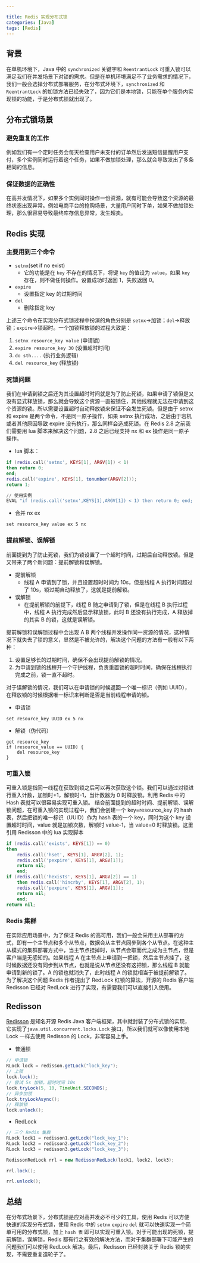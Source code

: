 ```yaml
---

title: Redis 实现分布式锁
categories: [Java]
tags: [Redis]
---
```


## 背景

在单机环境下，Java 中的 `synchronized` 关键字和 `ReentrantLock` 可重入锁可以满足我们在并发场景下对锁的需求。但是在单机环境满足不了业务需求的情况下，我们一般会选择分布式部署服务，在分布式环境下，`synchronized` 和 `ReentrantLock` 的加锁方法已经失效了，因为它们是本地锁，只能在单个服务内实现锁的功能，于是分布式锁就出现了。

<!-- more -->

## 分布式锁场景
### 避免重复的工作
例如我们有一个定时任务会每天检查用户未支付的订单然后发送短信提醒用户支付，多个实例同时运行着这个任务，如果不做加锁处理，那么就会导致发出了多条相同的信息。

### 保证数据的正确性
在高并发情况下，如果多个实例同时操作一份资源，就有可能会导致这个资源的最终状态出现异常。例如电商平台的抢购场景，大量用户同时下单，如果不做加锁处理，那么很容易导致最终库存信息异常，发生超卖。

## Redis 实现
### 主要用到三个命令
- `setnx`(set if no exist)
    - 它的功能是在 `key` 不存在的情况下，将键 `key` 的值设为 `value`，如果 `key` 存在，则不做任何操作。设置成功时返回 1，失败返回 0。
- `expire`
    - 设置指定 key 的过期时间
- `del` 
    - 删除指定 key

上述三个命令在实现分布式锁过程中扮演的角色分别是 `setnx`->加锁；`del`->释放锁；`expire`->锁超时。一个加锁释放锁的过程大致是：
1. `setnx resource_key value` (申请锁)
2. `expire resource_key 30` (设置超时时间)
3. `do sth....` (执行业务逻辑)
4. `del resource_key` (释放锁)

### 死锁问题
我们在申请到锁之后还为其设置超时时间就是为了防止死锁，如果申请了锁但是又没有显式释放锁，那么就会导致这个资源一直被锁住，其他线程就无法在申请到这个资源的锁。所以需要设置超时自动释放锁来保证不会发生死锁。但是由于 setnx 和 expire 是两个命令，不是同一原子操作，如果 setnx 执行成功，之后由于宕机或者其他原因导致 expire 没有执行，那么同样会造成死锁。在 Redis 2.8 之前我们需要用 lua 脚本来解决这个问题，2.8 之后已经支持 nx 和 ex 操作是同一原子操作。
- lua 脚本：

``` lua
if (redis.call('setnx', KEYS[1], ARGV[1]) < 1)
then return 0;
end;
redis.call('expire', KEYS[1], tonumber(ARGV[2]));
return 1;

// 使用实例
EVAL "if (redis.call('setnx',KEYS[1],ARGV[1]) < 1) then return 0; end; redis.call('expire',KEYS[1],tonumber(ARGV[2])); return 1;" 1 key value 100
```
- 合并 nx ex

```
set resource_key value ex 5 nx
```

### 提前解锁、误解锁
前面提到为了防止死锁，我们为锁设置了一个超时时间，过期后自动释放锁。但是又带来了两个新问题：提前解锁和误解锁。
- 提前解锁
    - 线程 A 申请到了锁，并且设置超时时间为 10s，但是线程 A 执行时间超过了 10s，锁过期自动释放了，这就是提前解锁。
- 误解锁
    - 在提前解锁的前提下，线程 B 随之申请到了锁，但是在线程 B 执行过程中，线程 A 执行完成然后显示释放锁，此时 B 还没有执行完成，A 释放掉的其实 B 的锁，这就是误解锁。

提前解锁和误解锁过程中会出现 A B 两个线程并发操作同一资源的情况，这种情况下就失去了锁的意义，显然是不被允许的，解决这个问题的方法有一般有以下两种：
1. 设置足够长的过期时间，确保不会出现提前解锁的情况。
2. 为申请到锁的线程开一个守护线程，负责重置锁的超时时间，确保在线程执行完成之前，锁一直不超时。

对于误解锁的情况，我们可以在申请锁的时候返回一个唯一标识（例如 UUID），在释放锁的时候根据唯一标识来判断是否是当前线程申请的锁。
- 申请锁
```
set resource_key UUID ex 5 nx
```
- 解锁（伪代码）
```
get resource_key
if (resource_value == UUID) {
    del resource_key
}
```

### 可重入锁
可重入锁是指同一线程在获取到锁之后可以再次获取这个锁。我们可以通过对锁进行重入计数，加锁时+1，解锁时-1，当计数器为 0 时释放锁。利用 Redis 中的 Hash 表就可以很容易实现可重入锁。
结合前面提到的超时时间、提前解锁、误解锁问题，在可重入锁的实现过程中，我们会创建一个 key=resource_key 的 hash 表，然后把锁的唯一标识（UUID）作为 hash 表的一个 key，同时为这个 key 设置超时时间，value 就是加锁次数，解锁时 value-1，当 value=0 时释放锁。这里引用 Redisson 中的 lua 实现脚本
``` lua
if (redis.call('exists', KEYS[1]) == 0)
then
    redis.call('hset', KEYS[1], ARGV[2], 1);
    redis.call('pexpire', KEYS[1], ARGV[1]);
    return nil;
    end;
if (redis.call('hexists', KEYS[1], ARGV[2]) == 1)
    then redis.call('hincrby', KEYS[1], ARGV[2], 1);
    redis.call('pexpire', KEYS[1], ARGV[1]);
    return nil;
    end;
return nil;
```

### Redis 集群
在实际应用场景中，为了保证 Redis 的高可用，我们一般会采用主从部署的方式，即有一个主节点和多个从节点，数据会从主节点同步到各个从节点。在这种主从模式的集群部署方式中，当主节点挂掉时，从节点会取而代之成为主节点，但是客户端是无感知的。如果线程 A 在主节点上申请到一把锁，然后主节点挂了，这时候数据还没有同步到从节点，也就是说从节点还没有这把锁，那么线程 B 就能申请到新的锁了。A 的锁也就消失了，此时线程 A 的锁就相当于被提前解锁了。
为了解决这个问题 Redis 作者提出了 RedLock 红锁的算法，开源的 Redis 客户端 Redisson 已经对 RedLock 进行了实现，有需要我们可以直接引入使用。


## Redisson
[Redisson](https://github.com/redisson/redisson) 是知名开源 Redis Java 客户端框架，其中就封装了分布式锁的实现，它实现了`java.util.concurrent.locks.Lock` 接口，所以我们就可以像使用本地 Lock 一样去使用 Redisson 的 Lock，非常容易上手。
- 普通锁

``` java
// 申请锁
RLock lock = redisson.getLock("lock_key");
// 上锁
lock.lock();
// 尝试 5s 加锁，超时时间 10s
lock.tryLock(5, 10, TimeUnit.SECONDS);
// 异步加锁
lock.tryLockAsync();
// 释放锁
lock.unlock();
```

- RedLock   

``` java
// 三个 Redis 集群
RLock lock1 = redisson1.getLock("lock_key_1");
RLock lock2 = redisson2.getLock("lock_key_2");
RLock lock3 = redisson3.getLock("lock_key_3");

RedissonRedLock rrl = new RedissonRedLock(lock1, lock2, lock3);

rrl.lock();

rrl.unlock();
```

## 总结
在分布式场景下，分布式锁是应对高并发必不可少的工具，使用 Redis 可以方便快速的实现分布式锁，使用 Redis 中的 `setnx` `expire` `del` 就可以快速实现一个简单可用的分布式锁，加上 `hash 表` 即可以实现可重入锁。对于可能出现的死锁，提前解锁，误解锁，Redis 都有行之有效的解决方法，而对于集群部署下可能产生的问题我们可以使用 RedLock 解决。最后，Redisson 已经封装关于 Redis 锁的实现，不需要重复造轮子了。